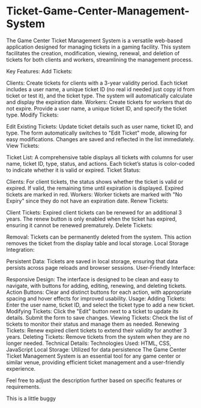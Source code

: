 # Ticket-Game-Center-Management-System
The Game Center Ticket Management System is a versatile web-based application designed for managing tickets in a gaming facility. This system facilitates the creation, modification, viewing, renewal, and deletion of tickets for both clients and workers, streamlining the management process.

Key Features:
Add Tickets:

Clients: Create tickets for clients with a 3-year validity period. Each ticket includes a user name, a unique ticket ID (no real id needed just copy id from ticket or test it), and the ticket type. The system will automatically calculate and display the expiration date.
Workers: Create tickets for workers that do not expire. Provide a user name, a unique ticket ID, and specify the ticket type.
Modify Tickets:

Edit Existing Tickets: Update ticket details such as user name, ticket ID, and type. The form automatically switches to "Edit Ticket" mode, allowing for easy modifications. Changes are saved and reflected in the list immediately.
View Tickets:

Ticket List: A comprehensive table displays all tickets with columns for user name, ticket ID, type, status, and actions. Each ticket’s status is color-coded to indicate whether it is valid or expired.
Ticket Status:

Clients: For client tickets, the status shows whether the ticket is valid or expired. If valid, the remaining time until expiration is displayed. Expired tickets are marked in red.
Workers: Worker tickets are marked with "No Expiry" since they do not have an expiration date.
Renew Tickets:

Client Tickets: Expired client tickets can be renewed for an additional 3 years. The renew button is only enabled when the ticket has expired, ensuring it cannot be renewed prematurely.
Delete Tickets:

Removal: Tickets can be permanently deleted from the system. This action removes the ticket from the display table and local storage.
Local Storage Integration:

Persistent Data: Tickets are saved in local storage, ensuring that data persists across page reloads and browser sessions.
User-Friendly Interface:

Responsive Design: The interface is designed to be clean and easy to navigate, with buttons for adding, editing, renewing, and deleting tickets.
Action Buttons: Clear and distinct buttons for each action, with appropriate spacing and hover effects for improved usability.
Usage:
Adding Tickets: Enter the user name, ticket ID, and select the ticket type to add a new ticket.
Modifying Tickets: Click the "Edit" button next to a ticket to update its details. Submit the form to save changes.
Viewing Tickets: Check the list of tickets to monitor their status and manage them as needed.
Renewing Tickets: Renew expired client tickets to extend their validity for another 3 years.
Deleting Tickets: Remove tickets from the system when they are no longer needed.
Technical Details:
Technologies Used: HTML, CSS, JavaScript
Local Storage: Utilized for data persistence
The Game Center Ticket Management System is an essential tool for any game center or similar venue, providing efficient ticket management and a user-friendly experience.

Feel free to adjust the description further based on specific features or requirements.

This is a little buggy














